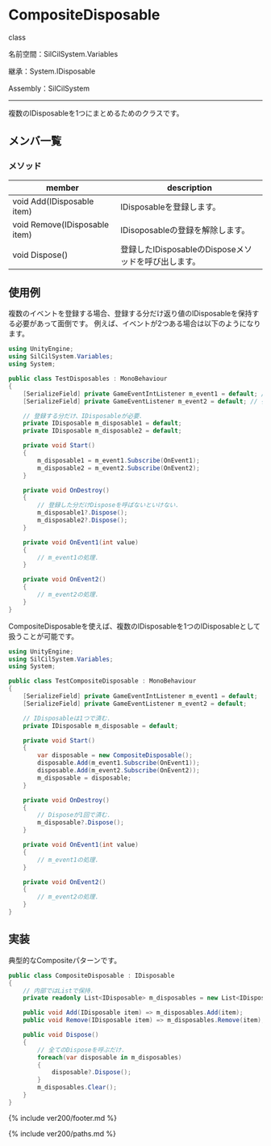 # CompositeDisposable

class

名前空間：SilCilSystem.Variables

継承：System.IDisposable

Assembly：SilCilSystem

---

複数のIDisposableを1つにまとめるためのクラスです。

## メンバ一覧

### メソッド

|member|description|
|-|-|
|void Add(IDisposable item)|IDisposableを登録します。|
|void Remove(IDisposable item)|IDisoposableの登録を解除します。|
|void Dispose()|登録したIDisposableのDisposeメソッドを呼び出します。|

## 使用例

複数のイベントを登録する場合、登録する分だけ返り値のIDisposableを保持する必要があって面倒です。
例えば、イベントが2つある場合は以下のようになります。

```cs
using UnityEngine;
using SilCilSystem.Variables;
using System;

public class TestDisposables : MonoBehaviour
{
    [SerializeField] private GameEventIntListener m_event1 = default; // int型のイベント.
    [SerializeField] private GameEventListener m_event2 = default; // 引数なしのイベント.

    // 登録する分だけ、IDisposableが必要.
    private IDisposable m_disposable1 = default;
    private IDisposable m_disposable2 = default;

    private void Start()
    {
        m_disposable1 = m_event1.Subscribe(OnEvent1);
        m_disposable2 = m_event2.Subscribe(OnEvent2);
    }

    private void OnDestroy()
    {
        // 登録した分だけDisposeを呼ばないといけない.
        m_disposable1?.Dispose();
        m_disposable2?.Dispose();
    }

    private void OnEvent1(int value)
    {
        // m_event1の処理.
    }

    private void OnEvent2()
    {
        // m_event2の処理.
    }
}
```

CompositeDisposableを使えば、複数のIDisposableを1つのIDisposableとして扱うことが可能です。

```cs
using UnityEngine;
using SilCilSystem.Variables;
using System;

public class TestCompositeDisposable : MonoBehaviour
{
    [SerializeField] private GameEventIntListener m_event1 = default;
    [SerializeField] private GameEventListener m_event2 = default;

    // IDisposableは1つで済む.
    private IDisposable m_disposable = default;

    private void Start()
    {
        var disposable = new CompositeDisposable();
        disposable.Add(m_event1.Subscribe(OnEvent1));
        disposable.Add(m_event2.Subscribe(OnEvent2));
        m_disposable = disposable;
    }

    private void OnDestroy()
    {
        // Disposeが1回で済む.
        m_disposable?.Dispose();
    }

    private void OnEvent1(int value)
    {
        // m_event1の処理.
    }

    private void OnEvent2()
    {
        // m_event2の処理.
    }
}
```

## 実装

典型的なCompositeパターンです。

```cs
public class CompositeDisposable : IDisposable
{
    // 内部ではListで保持.
    private readonly List<IDisposable> m_disposables = new List<IDisposable>();

    public void Add(IDisposable item) => m_disposables.Add(item);
    public void Remove(IDisposable item) => m_disposables.Remove(item);

    public void Dispose()
    {
        // 全てのDisposeを呼ぶだけ.
        foreach(var disposable in m_disposables)
        {
            disposable?.Dispose();
        }
        m_disposables.Clear();
    }
}
```

<!--- footer --->

{% include ver200/footer.md %}

<!--- 参照 --->

{% include ver200/paths.md %}
